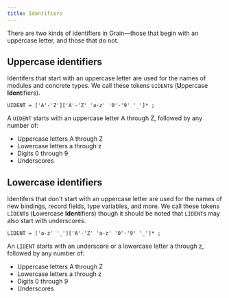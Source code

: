 ```yaml
---
title: Identifiers
---
```


There are two kinds of identifiers in Grain—those that begin with an uppercase letter, and those that do not.

## Uppercase identifiers

Identifers that start with an uppercase letter are used for the names of modules and concrete types. We call these tokens `UIDENT`s (**U**ppercase **Ident**ifiers).

```ebnf
UIDENT = ['A'-'Z']['A'-'Z' 'a-z' '0'-'9' '_']* ;
```

A `UIDENT` starts with an uppercase letter A through Z, followed by any number of:

- Uppercase letters A through Z
- Lowercase letters a through z
- Digits 0 through 9
- Underscores

## Lowercase identifiers

Identifers that don't start with an uppercase letter are used for the names of new bindings, record fields, type variables, and more. We call these tokens `LIDENT`s (**L**owercase **Ident**ifiers) though it should be noted that `LIDENT`s may also start with underscores.

```ebnf
LIDENT = ['a-z' '_']['A'-'Z' 'a-z' '0'-'9' '_']* ;
```

An `LIDENT` starts with an underscore or a lowercase letter a through z, followed by any number of:

- Uppercase letters A through Z
- Lowercase letters a through z
- Digits 0 through 9
- Underscores

